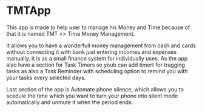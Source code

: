 # TMTApp

This app is made to help user to manage his Money and Time because of that it is named TMT >> Time Money Management.



It allows you to have a wonderfull money management from cash and cards without connecting it with bank just entering incomes and expenses manually, it is as a small finance system for individually uses. As the app also have a section for Task Timers so youb can add timert for tragging tasks as also a Task Reminder with scheduling option to remind you with your tasks every selected days. 






Last section of the app is Automate phone silence, which allows you to scedule the time which you want to turn your phone into silent mode automatically and unmute it when the period ends.
